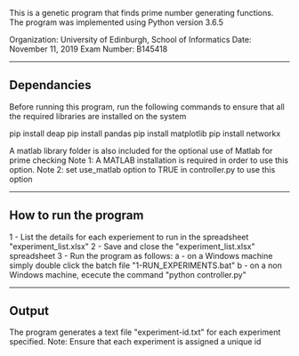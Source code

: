 This is a genetic program that finds prime number generating functions. 
The program was implemented using Python version 3.6.5

Organization: University of Edinburgh, School of Informatics
Date: November 11, 2019
Exam Number: B145418


-----------------------------------------------------------------------------------------
Dependancies
-----------------------------------------------------------------------------------------
Before running this program, run the following commands to ensure that all the required
libraries are installed on the system

pip install deap
pip install pandas
pip install matplotlib
pip install networkx

A matlab library folder is also included for the optional use of Matlab for prime checking
Note 1: A MATLAB installation is required in order to use this option.
Note 2: set use_matlab option to TRUE in controller.py to use this option


------------------------------------------------------------------------------------------
How to run the program
------------------------------------------------------------------------------------------
1 - List the details for each experiement to run in the spreadsheet "experiment_list.xlsx"
2 - Save and close the "experiment_list.xlsx" spreadsheet
3 - Run the program as follows:
	a - on a Windows machine simply double click the batch file "1-RUN_EXPERIMENTS.bat"
	b - on a non Windows machine, ececute the command "python controller.py"

-------------------------------------------------------------------------------------------
Output
-------------------------------------------------------------------------------------------
The program generates a text file "experiment-id.txt" for each experiment specified.
Note: Ensure that each experiment is assigned a unique id
